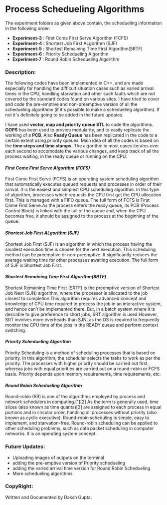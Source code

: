 # Process Schedueling Algorithms

The experiment folders as given above contain, the schedueling information in the following order:

- __Experiment-3__ : First Come First Serve Algorithm (FCFS)
- __Experiment-4__ : Shortest Job First ALgorithm (SJF)
- __Experiment-5__ : Shortest Remaining Time First Algorithm(SRTF)
- __Experiment-6__ : Priority Schedueling Algorithm
- __Experiment-7__ : Round Robin Schedueling Algorithm

### Description: 

The following codes have been implemented in C++, and are made especially for handling the difficult situation cases such as varied arrival times in the CPU, handling starvation and other such faults which are not covered by the standard codes found on various sites. I have tried to cover and code the pre-emptive and non-preemptive version of all the schedueling algorithms (if it's possible to make a schedueling algorithm). If not it's definitely going to be added in the future updates. 

I have used __vector, map and priority queue STL__ to code the algorithms. __OOPS__ has been used to provide modularity, and to easily replicate the working of a __PCB__. Also __Ready Queue__ has been replicated in the code to a certain extent using priority queues. Main idea of all the codes is based on the __time steps and time stamps__. The algorithm in most cases iterates over each second to accomodate the various changes, and keep track of all the process waiting, in the ready queue or running on the CPU.

#### _First Come First Serve Algorithm (FCFS)_

First Come First Serve (FCFS) is an operating system scheduling algorithm that automatically executes queued requests and processes in order of their arrival. It is the easiest and simplest CPU scheduling algorithm. In this type of algorithm, processes which requests the CPU first get the CPU allocation first. This is managed with a FIFO queue. The full form of FCFS is First Come First Serve.As the process enters the ready queue, its PCB (Process Control Block) is linked with the tail of the queue and, when the CPU becomes free, it should be assigned to the process at the beginning of the queue.


#### _Shortest Job First ALgorithm (SJF)_

Shortest Job First (SJF) is an algorithm in which the process having the smallest execution time is chosen for the next execution. This scheduling method can be preemptive or non-preemptive. It significantly reduces the average waiting time for other processes awaiting execution. The full form of SJF is Shortest Job First.


#### _Shortest Remaining Time First Algorithm(SRTF)_

Shortest Remaining Time First (SRTF) is the preemptive version of Shortest Job Next (SJN) algorithm, where the processor is allocated to the job closest to completion.This algorithm requires advanced concept and knowledge of CPU time required to process the job in an interactive system, and hence can’t be implemented there. But, in a batch system where it is desirable to give preference to short jobs, SRT algorithm is used.However, SRT involves more overheads than SJN, as the OS is required to frequently monitor the CPU time of the jobs in the READY queue and perform context switching.


####  _Priority Schedueling Algorithm_

Priority Scheduling is a method of scheduling processes that is based on priority. In this algorithm, the scheduler selects the tasks to work as per the priority. The processes with higher priority should be carried out first, whereas jobs with equal priorities are carried out on a round-robin or FCFS basis. Priority depends upon memory requirements, time requirements, etc.


#### _Round Robin Schedueling Algorithm_

Round-robin (RR) is one of the algorithms employed by process and network schedulers in computing.[1][2] As the term is generally used, time slices (also known as time quanta)[3] are assigned to each process in equal portions and in circular order, handling all processes without priority (also known as cyclic executive). Round-robin scheduling is simple, easy to implement, and starvation-free. Round-robin scheduling can be applied to other scheduling problems, such as data packet scheduling in computer networks. It is an operating system concept.


### Future Updates:

- Uploading images of outputs on the terminal
- adding the pre-emptive version of Priority schedueling
- adding the varied arrival time version for Round Robin Schedueling
- More schedueling algorithms

### CopyRight:

Written and Documented by Daksh Gupta.
